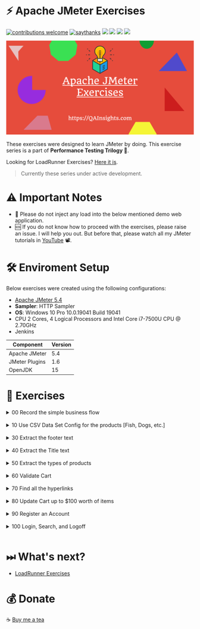 # ⚡ Apache JMeter Exercises
[![contributions welcome](https://img.shields.io/badge/contributions-welcome-1EAEDB)]()
[![saythanks](https://img.shields.io/badge/say-thanks-1EAEDB.svg)](https://saythanks.io/to/catch.nkn%40gmail.com)
[![](https://img.shields.io/badge/license-MIT-0a0a0a.svg?style=flat&colorA=1EAEDB)](https://qainsights.com)
[![](https://img.shields.io/badge/%E2%9D%A4-QAInsights-0a0a0a.svg?style=flat&colorA=1EAEDB)](https://qainsights.com)
[![](https://img.shields.io/badge/%E2%9D%A4-YouTube%20Channel-0a0a0a.svg?style=flat&colorA=1EAEDB)](https://www.youtube.com/user/QAInsights?sub_confirmation=1)
[![](https://img.shields.io/badge/donate-paypal-1EAEDB)](https://www.paypal.com/paypalme/NAVEENKUMARN)

![JMeter Exercise](./assets/JMeter-Exercise.png)

These exercises were designed to learn JMeter by doing. This exercise series is a part of **Performance Testing Trilogy 🔺**. 

Looking for LoadRunner Exercises? [Here it is](https://github.com/QAInsights/LoadRunner-Exercises).

> Currently these series under active development.

# ⚠ Important Notes

- 🛑 Please do not inject any load into the below mentioned demo web application. 
- 🆘 If you do not know how to proceed with the exercises, please raise an issue. I will help you out. But before that, please watch all my JMeter tutorials in [YouTube](https://www.youtube.com/playlist?list=PLJ9A48W0kpRIjLkZ32Do9yDZXnnm7_uj_) 📽.

# 🛠 Enviroment Setup

Below exercises were created using the following configurations:

- [Apache JMeter 5.4](https://jmeter.apache.org/)
- **Sampler**: HTTP Sampler
- **OS**: Windows 10 Pro 10.0.19041 Build 19041
- CPU 2 Cores, 4 Logical Processors and Intel Core i7-7500U CPU @ 2.70GHz
- Jenkins

|   Component   |   Version |
|   ---------   |   ------- |
|   Apache JMeter   |   5.4  |
|   JMeter Plugins  |   1.6  |
|   OpenJDK         |   15 |

# 🏑 Exercises

<details>
    <summary>
    00 Record the simple business flow
    </summary>
<br/>
<div markdown="1">

- Start recording
- Launch [Pet Store](https://petstore.octoperf.com/actions/Catalog.action) application
- Click on `Fish`
- Click on the product ID
- Click on `Return to FISH`
- Stop recording
- Add a `View Results Tree` listener
- Run the test plan
- Go thru each sampler response data

</div>
</details><br/>

<details>
    <summary>
    10 Use CSV Data Set Config for the products [Fish, Dogs, etc.]
    </summary>
<br/>
<div markdown="1">

- Launch [Pet Store](https://petstore.octoperf.com/actions/Catalog.action) application
- Click on `Fish`

Use CSV Data Set Config for the products and then Replay.

Hint: `https://petstore.octoperf.com/actions/Catalog.action?viewCategory=&categoryId=<P_PRODUCTS>`

</div>
</details><br/>

<details>
    <summary>
    30 Extract the footer text
    </summary>
<br/>
<div markdown="1">

- Launch [Pet Store](https://petstore.octoperf.com/actions/Catalog.action) application
- Extract the footer text `www.mybatis.org` 

</div>
</details><br/>

<details>
    <summary>
    40 Extract the Title text
    </summary>
<br/>
<div markdown="1">

- Launch [Pet Store](https://petstore.octoperf.com/actions/Catalog.action) application
- Extract the title

Hint: Use `<title></title>` tags in `Boundary Extractor`

</div>
</details><br/>

<details>
    <summary>
    50 Extract the types of products
    </summary>
<br/>
<div markdown="1">

- Launch [Pet Store](https://petstore.octoperf.com/actions/Catalog.action) application
- Extract the types of products and its count

Hint: Use `href="/actions/Catalog.action?viewCategory=&categoryId=(.+?)"`

</div>
</details><br/>

<details>
    <summary>
    60 Validate Cart
    </summary>
<br/>
<div markdown="1">

- Launch [Pet Store](https://petstore.octoperf.com/actions/Catalog.action) application
- Click on the cart icon
- Validate the text `Your cart is empty.` and the cart total `$0.00`

</div>
</details><br/>

<details>
    <summary>
    70 Find all the hyperlinks
    </summary>
<br/>
<div markdown="1">

- Launch [Pet Store](https://petstore.octoperf.com/actions/Catalog.action) application
- Find all the hyperlinks
- Print them in the `Log Viewer`

</div>
</details><br/>

<details>
    <summary>
    80 Update Cart up to $100 worth of items
    </summary>
<br/>
<div markdown="1">

- Launch [Pet Store](https://petstore.octoperf.com/actions/Catalog.action) application
- Add items to the cart upto $100 worth

</div>
</details><br/>

<details>
    <summary>
    90 Register an Account
    </summary>
<br/>
<div markdown="1">

- Launch [Pet Store](https://petstore.octoperf.com/actions/Catalog.action) application
- Click on `Sign in`
- Click on `Register Now`
- Fill the mandatory details
- Click on `Save Account Information`
- Login with the credentials you created
- Logoff


</div>
</details><br/>

<details>
    <summary>
    100 Login, Search, and Logoff
    </summary>
<br/>
<div markdown="1">

- Launch [Pet Store](https://petstore.octoperf.com/actions/Catalog.action) application
- Click on `Sign in`
- Enter the credentials you created in previous exercise
- Perform a search for `ES`
- Click on `Search`
- Click on the product
- Click on `Sign Out`


</div>
</details><br/>

# ⏭ What's next?

* [LoadRunner Exercises](https://github.com/QAInsights/LoadRunner-Exercises)

# 💰 Donate
☕ <a target="_blank" href="https://www.buymeacoffee.com/qainsights">Buy me a tea</a>
